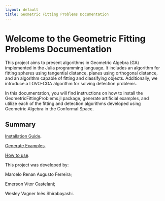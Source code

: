 ```yaml
---
layout: default
title: Geometric Fitting Problems Documentation
---
```


# Welcome to the Geometric Fitting Problems Documentation

This project aims to present algorithms in Geometric Algebra (GA) implemented in the Julia programming language. It includes an algorithm for fitting spheres using tangential distance, planes using orthogonal distance, and an algorithm capable of fitting and classifying objects. Additionally, we introduce a LOVO-CGA algorithm for solving detection problems.

In this documentation, you will find instructions on how to install the GeometricFittingProblems.jl package, generate artificial examples, and utilize each of the fitting and detection algorithms developed using Geometric Algebra in the Conformal Space.

## Summary

[Installation Guide](Installation.md).

[Generate Examples](examples.md).

[How to use](how_to_use.md).



This project was developed by:

Marcelo Renan Augusto Ferreira;

Emerson Vitor Castelani;

Wesley Vagner Inês Shirabayashi.